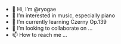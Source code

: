- 👋 Hi, I’m @ryogae
- 👀 I’m interested in music, especially piano
- 🌱 I’m currently learning Czerny Op.139
- 💞️ I’m looking to collaborate on ...
- 📫 How to reach me ...

<!---
ryogae/ryogae is a ✨ special ✨ repository because its `README.md` (this file) appears on your GitHub profile.
You can click the Preview link to take a look at your changes.
--->
